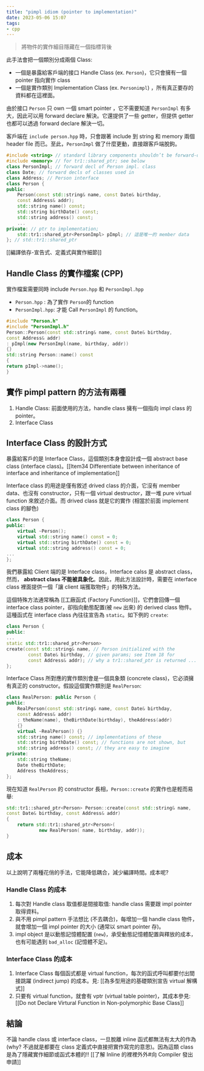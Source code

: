 ```yaml
---
title: "pimpl idiom (pointer to implementation)"
date: 2023-05-06 15:07
tags:
- cpp
---
```

> 將物件的實作細目隱藏在一個指標背後

此手法會把一個類別分成兩個 Class: 
- 一個是暴露給客戶端的接口 Handle Class (ex. `Person`)，它只會擁有一個 pointer 指向實作 class
- 一個是實作類別 Implementation Class (ex. `Personimpl`) ，所有真正要存的資料都在這裡面。

由於接口 `Person` 只 own 一個 smart pointer ，它不需要知道 `PersonImpl` 有多大，因此可以用 forward declare 解決。它還提供了一些 getter，但提供 getter 也都可以透過 forward declare 解決一切。

客戶端在 `include person.hpp` 時，只會跟著 include 到 string 和 memory 兩個 header file 而已。至此，`PersonImpl` 做了什麼更動，直接跟客戶端脫鉤。


```cpp
#include <string> // standard library components shouldn’t be forward-declared
#include <memory> // for tr1::shared_ptr; see below
class PersonImpl; // forward decl of Person impl. class
class Date; // forward decls of classes used in
class Address; // Person interface
class Person {
public:
	Person(const std::string& name, const Date& birthday,
	const Address& addr);
	std::string name() const;
	std::string birthDate() const;
	std::string address() const;
	...
private: // ptr to implementation;
	std::tr1::shared_ptr<PersonImpl> pImpl; // 這是唯一的 member data
}; // std::tr1::shared_ptr
```

[[編譯依存-宣告式、定義式與實作細節]]

## Handle Class 的實作檔案 (CPP)
實作檔案需要同時 include `Person.hpp` 和 `PersonImpl.hpp`
-  `Person.hpp` : 為了實作 `Person`的 function
-  `PersonImpl.hpp`: 才能 Call `PersonImpl` 的 function。

```cpp
#include "Person.h" 
#include "PersonImpl.h" 
Person::Person(const std::string& name, const Date& birthday,
const Address& addr)
: pImpl(new PersonImpl(name, birthday, addr))
{}
std::string Person::name() const
{
return pImpl->name();
}
```
## 實作 pimpl pattern 的方法有兩種

1. Handle Class: 前面使用的方法，handle class 擁有一個指向 impl class 的 pointer。
2. Interface Class


## Interface Class 的設計方式
暴露給客戶的是 Interface Class，這個類別本身會設計成一個 abstract base class (interface class)。[[Item34 Differentiate between inheritance of interface and inheritance of implementation]]

Interface class 的用途是僅有敘述 drived class 的介面，它沒有 member data、也沒有 constructor，只有一個 virtual destructor，跟一堆 pure virtual function 來敘述介面。而 drived class 就是它的實作 (相當於前面 implement class 的腳色)
```cpp
class Person {
public:
	virtual ~Person();
	virtual std::string name() const = 0;
	virtual std::string birthDate() const = 0;
	virtual std::string address() const = 0;
...
};
```

我們暴露給 Client 端的是 Interface class，Interface calss 是 abstract class，然而， **abstract class 不能被具象化**。因此，用此方法設計時，需要在  interface class 裡面提供一個「讓 client 端獲取物件」的特殊方法。

這個特殊方法通常稱為 [[工廠函式 (Factory Function)]]，它們會回傳一個 interface class pointer，卻指向動態配置(被 `new` 出來) 的 derived class 物件。這種函式在 interface class 內往往宣告為 `static`。如下例的 `create`: 

```cpp
class Person {
public:
...
static std::tr1::shared_ptr<Person> 
create(const std::string& name, // Person initialized with the
		const Date& birthday, // given params; see Item 18 for
		const Address& addr); // why a tr1::shared_ptr is returned ...
};
```

Interface Class 所對應的實作類別會是一個具象類 (concrete class)，它必須擁有真正的 constructor。假設這個實作類別是 `RealPerson`: 

```cpp
class RealPerson: public Person {
public:
	RealPerson(const std::string& name, const Date& birthday,
	const Address& addr)
	: theName(name), theBirthDate(birthday), theAddress(addr)
	{}
	virtual ~RealPerson() {}
	std::string name() const; // implementations of these 
	std::string birthDate() const; // functions are not shown, but 
	std::string address() const; // they are easy to imagine
private:
	std::string theName;
	Date theBirthDate;
	Address theAddress;
};
```

現在知道 `RealPerson` 的 constructor 長相，`Person::create` 的實作也是輕而易舉: 
```cpp
std::tr1::shared_ptr<Person> Person::create(const std::string& name,
const Date& birthday, const Address& addr)
{
	return std::tr1::shared_ptr<Person>( 
			new RealPerson( name, birthday, addr));
}
```

## 成本
以上說明了兩種花俏的手法，它能降低耦合，減少編譯時間。成本呢?

### Handle Class 的成本
1. 每次對 Handle class 取值都是間接取值: handle class 需要跟 impl pointer 取得資料。
2. 與不用 pimpl pattern 手法想比 (不去耦合)，每增加一個 handle class 物件，就會增加一個 impl pointer 的大小 (通常以 smart pointer 存)。
3. impl object 是以動態記憶體配置 (`new`)，承受動態記憶體配置與釋放的成本，也有可能遇到 `bad_alloc` (記憶體不足)。
### Interface Class 的成本
1. Interface Class 每個函式都是 virtual function，每次的函式呼叫都要付出間接跳躍 (indirect jump) 的成本。見: [[為多型用途的基礎類別宣告 virtual 解構式]]
2. 只要有 virtual function，就會有 vptr (virtual table pointer)，其成本參見:  [[Do not Declare Virtural Function in Non-polymorphic Base Class]]


## 結論

不論 handle class 或 interface class，一旦脫離 inline 函式都無法有太大的作為(why? 不過就是都要在 class 定義式中直接把實作寫完的意思)。因為這類 class 是為了隱藏實作細節或函式本體的!! [[了解 Inline 的裡裡外外#向 Compiler 發出申請]]



